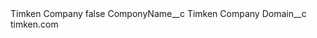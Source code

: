 <?xml version="1.0" encoding="UTF-8"?>
<CustomMetadata xmlns="http://soap.sforce.com/2006/04/metadata" xmlns:xsi="http://www.w3.org/2001/XMLSchema-instance" xmlns:xsd="http://www.w3.org/2001/XMLSchema">
    <label>Timken Company</label>
    <protected>false</protected>
    <values>
        <field>ComponyName__c</field>
        <value xsi:type="xsd:string">Timken Company</value>
    </values>
    <values>
        <field>Domain__c</field>
        <value xsi:type="xsd:string">timken.com</value>
    </values>
</CustomMetadata>
